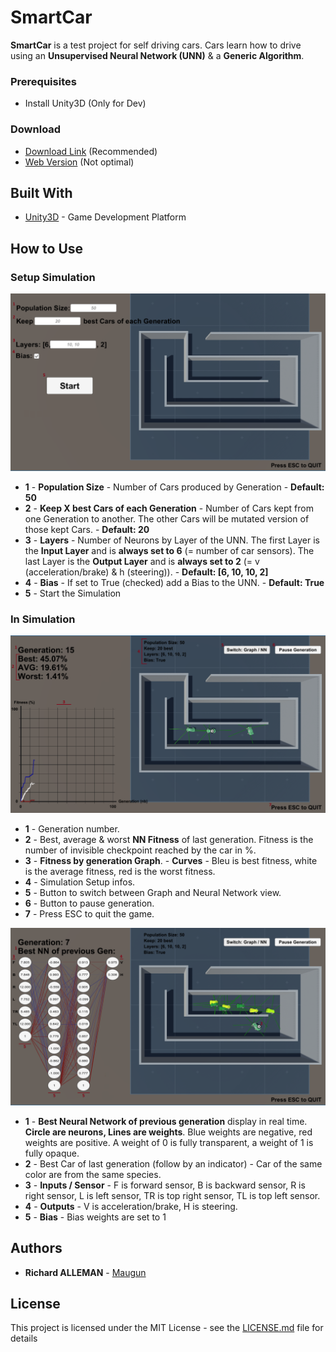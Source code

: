 # SmartCar

**SmartCar** is a test project for self driving cars. Cars learn how to drive using an **Unsupervised Neural Network (UNN)** & a **Generic Algorithm**.

### Prerequisites

* Install Unity3D (Only for Dev)

### Download

* [Download Link](https://github.com/Maugun/smartCar/releases) (Recommended)
* [Web Version](https://maugun.github.io/smartCar/Web/index.html) (Not optimal)

## Built With

* [Unity3D](https://unity3d.com/) - Game Development Platform

## How to Use

### Setup Simulation

![alt Config Screen](https://raw.githubusercontent.com/Maugun/smartCar/master/Samples/Config_Screen.PNG)

* **1** - **Population Size** - Number of Cars produced by Generation - **Default: 50**
* **2** - **Keep X best Cars of each Generation** - Number of Cars kept from one Generation to another. The other Cars will be mutated version of those kept Cars. - **Default: 20**
* **3** - **Layers** - Number of Neurons by Layer of the UNN. The first Layer is the **Input Layer** and is **always set to 6** (= number of car sensors). The last Layer is the **Output Layer** and is **always set to 2** (= v (acceleration/brake) & h (steering)). - **Default: [6, 10, 10, 2]**
* **4** - **Bias** - If set to True (checked) add a Bias to the UNN. - **Default: True**
* **5** - Start the Simulation

### In Simulation

![alt Config Screen](https://raw.githubusercontent.com/Maugun/smartCar/master/Samples/Graph_Screen.PNG)

* **1** - Generation number.
* **2** - Best, average & worst **NN Fitness** of last generation. Fitness is the number of invisible checkpoint reached by the car in %.
* **3** - **Fitness by generation Graph**. - **Curves** - Bleu is best fitness, white is the average fitness, red is the worst fitness.
* **4** - Simulation Setup infos.
* **5** - Button to switch between Graph and Neural Network view.
* **6** - Button to pause generation.
* **7** - Press ESC to quit the game.

![alt Config Screen](https://raw.githubusercontent.com/Maugun/smartCar/master/Samples/Brain_Screen.PNG)

* **1** - **Best Neural Network of previous generation** display in real time. **Circle are neurons, Lines are weights**. Blue weights are negative, red weights are positive. A weight of 0 is fully transparent, a weight of 1 is fully opaque.
* **2** - Best Car of last generation (follow by an indicator) - Car of the same color are from the same species.
* **3** - **Inputs / Sensor** - F is forward sensor, B is backward sensor, R is right sensor, L is left sensor, TR is top right sensor, TL is top left sensor.
* **4** - **Outputs** - V is acceleration/brake, H is steering.
* **5** - **Bias** - Bias weights are set to 1

## Authors

* **Richard ALLEMAN** - [Maugun](https://github.com/Maugun)

## License

This project is licensed under the MIT License - see the [LICENSE.md](LICENSE.md) file for details

